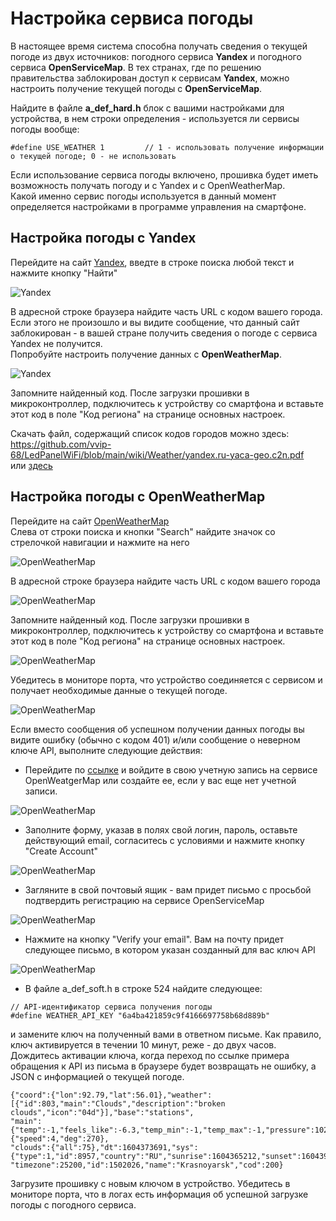 # Настройка сервиса погоды
В настоящее время система способна получать сведения о текущей погоде из двух источников: погодного сервиса **Yandex** и погодного сервиса **OpenServiceMap**.
В тех странах, где по решению правительства заблокирован доступ к сервисам **Yandex**, можно настроить получение текущей погоды с **OpenServiceMap**.  

Найдите в файле **a_def_hard.h** блок с вашими настройками для устройства, в нем строки определения - используется ли сервисы погоды вообще:  
```
#define USE_WEATHER 1         // 1 - использовать получение информации о текущей погоде; 0 - не использовать 
```
Если использование сервиса погоды включено, прошивка будет иметь возможность получать погоду и с Yandex и с OpenWeatherMap.   
Какой именно сервис погоды используется в данный момент определяется настройками в программе управления на смартфоне.

## Настройка погоды с Yandex

Перейдите на сайт [Yandex](http://yandex.com/), введте в строке поиска любой текст и нажмите кнопку "Найти"  

![Yandex](https://github.com/vvip-68/LedPanelWiFi/blob/main/wiki/Weather/001.png)

В адресной строке браузера найдите часть URL с кодом вашего города.  
Если этого не произошло и вы видите сообщение, что данный сайт заблокирован - в вашей стране получить сведения о погоде с сервиса Yandex не получится.  
Попробуйте настроить получение данных с **OpenWeatherMap**.  

![Yandex](https://github.com/vvip-68/LedPanelWiFi/blob/main/wiki/Weather/002.png)

Запомните найденный код. После загрузки прошивки в микроконтроллер, подключитесь к устройству со смартфона и
вставьте этот код в поле "Код региона" на странице основных настроек.  

Скачать файл, содержащий список кодов городов можно здесь:  
https://github.com/vvip-68/LedPanelWiFi/blob/main/wiki/Weather/yandex.ru-yaca-geo.c2n.pdf  
или [здесь](https://github.com/vvip-68/LedPanelWiFi/blob/main/wiki/Weather/towns.xlsx)  

## Настройка погоды с OpenWeatherMap

Перейдите на сайт [OpenWeatherMap](http://openweathermap.org/)  
Слева от строки поиска и кнопки "Search" найдите значок со стрелочкой навигации и нажмите на него  

![OpenWeatherMap](https://github.com/vvip-68/LedPanelWiFi/blob/main/wiki/Weather/004.png)

В адресной строке браузера найдите часть URL с кодом вашего города  

![OpenWeatherMap](https://github.com/vvip-68/LedPanelWiFi/blob/main/wiki/Weather/005.png)

Запомните найденный код. После загрузки прошивки в микроконтроллер, подключитесь к устройству со смартфона и
вставьте этот код в поле "Код региона" на странице основных настроек.  

![OpenWeatherMap](https://github.com/vvip-68/LedPanelWiFi/blob/main/wiki/Weather/006.png)

Убедитесь в мониторе порта, что устройство соединяется с сервисом и получает необходимые данные о текущей погоде.  

![OpenWeatherMap](https://github.com/vvip-68/LedPanelWiFi/blob/main/wiki/Weather/007.png)

Если вместо сообщения об успешном получении данных погоды вы видите ошибку (обычно с кодом 401) и/или сообщение о неверном ключе API, выполните следующие действия:  

- Перейдите по [ссылке](https://home.openweathermap.org/users/sign_in) и войдите в свою учетную запись на cервисе OpenWeatgerMap или
создайте ее, если у вас еще нет учетной записи.  

![OpenWeatherMap](https://github.com/vvip-68/LedPanelWiFi/blob/main/wiki/Weather/008.png)

- Заполните форму, указав в полях свой логин, пароль, оставьте действующий email, согласитесь с условиями и нажмите кнопку "Create Account"  

![OpenWeatherMap](https://github.com/vvip-68/LedPanelWiFi/blob/main/wiki/Weather/009.png)

- Загляните в свой почтовый ящик - вам придет письмо с просьбой подтвердить регистрацию на сервисе OpenServiceMap  

![OpenWeatherMap](https://github.com/vvip-68/LedPanelWiFi/blob/main/wiki/Weather/010.png)

- Нажмите на кнопку "Verify your email". Вам на почту придет следующее письмо, в котором указан созданный для вас ключ API  

![OpenWeatherMap](https://github.com/vvip-68/LedPanelWiFi/blob/main/wiki/Weather/011.png)

- В файле a_def_soft.h в строке 524 найдите следующее:
```
// API-идентификатор сервиса получения погоды  
#define WEATHER_API_KEY "6a4ba421859c9f4166697758b68d889b"
```
и замените ключ на полученный вами в ответном письме. Как правило, ключ активируется в течении 10 минут, реже - до двух часов.  
Дождитесь активации ключа, когда переход по ссылке примера обращения к API из письма в браузере будет возвращать не ошибку, а
JSON с информацией о текущей погоде.  
```
{"coord":{"lon":92.79,"lat":56.01},"weather":[{"id":803,"main":"Clouds","description":"broken clouds","icon":"04d"}],"base":"stations",  
"main":{"temp":-1,"feels_like":-6.3,"temp_min":-1,"temp_max":-1,"pressure":1023,"humidity":80},"visibility":10000,"wind":{"speed":4,"deg":270},  
"clouds":{"all":75},"dt":1604373691,"sys":{"type":1,"id":8957,"country":"RU","sunrise":1604365212,"sunset":1604397872},  
"timezone":25200,"id":1502026,"name":"Krasnoyarsk","cod":200}
```
Загрузите прошивку с новым ключом в устройство. Убедитесь в мониторе порта, что в логах есть информация об успешной загрузке погоды с погодного сервиса.

